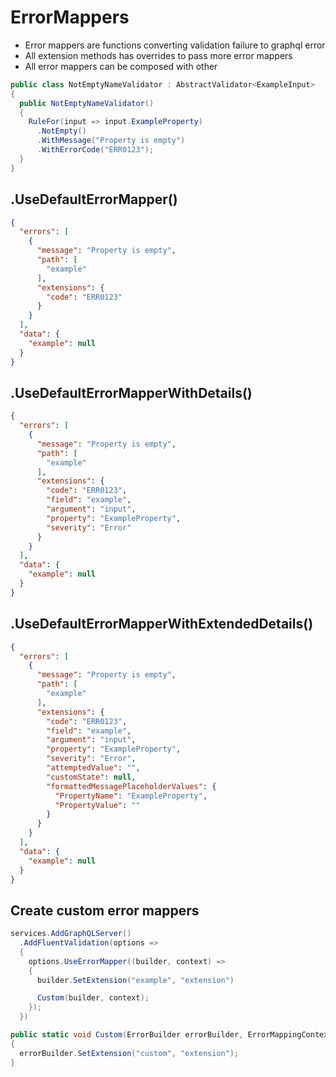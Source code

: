 
# ErrorMappers

- Error mappers are functions converting validation failure to graphql error
- All extension methods has overrides to pass more error mappers
- All error mappers can be composed with other

```cs
public class NotEmptyNameValidator : AbstractValidator<ExampleInput>
{
  public NotEmptyNameValidator()
  {
    RuleFor(input => input.ExampleProperty)
      .NotEmpty()
      .WithMessage("Property is empty")
      .WithErrorCode("ERR0123");
  }
}
```

## .UseDefaultErrorMapper()

```json
{
  "errors": [
    {
      "message": "Property is empty",
      "path": [
        "example"
      ],
      "extensions": {
        "code": "ERR0123"
      }
    }
  ],
  "data": {
    "example": null
  }
}
```

## .UseDefaultErrorMapperWithDetails()

```json
{
  "errors": [
    {
      "message": "Property is empty",
      "path": [
        "example"
      ],
      "extensions": {
        "code": "ERR0123",
        "field": "example",
        "argument": "input",
        "property": "ExampleProperty",
        "severity": "Error"
      }
    }
  ],
  "data": {
    "example": null
  }
}
```

## .UseDefaultErrorMapperWithExtendedDetails()

```json
{
  "errors": [
    {
      "message": "Property is empty",
      "path": [
        "example"
      ],
      "extensions": {
        "code": "ERR0123",
        "field": "example",
        "argument": "input",
        "property": "ExampleProperty",
        "severity": "Error",
        "attemptedValue": "",
        "customState": null,
        "formattedMessagePlaceholderValues": {
          "PropertyName": "ExampleProperty",
          "PropertyValue": ""
        }
      }
    }
  ],
  "data": {
    "example": null
  }
}
```

## Create custom error mappers

```cs
services.AddGraphQLServer()
  .AddFluentValidation(options =>
  {
    options.UseErrorMapper((builder, context) =>
    {
      builder.SetExtension("example", "extension")

      Custom(builder, context);
    });
  })

public static void Custom(ErrorBuilder errorBuilder, ErrorMappingContext mappingContext)
{
  errorBuilder.SetExtension("custom", "extension");
}
```
